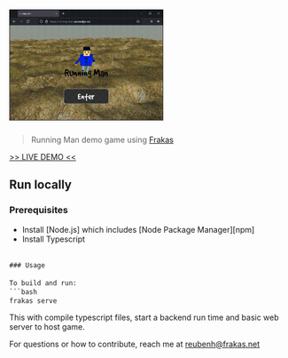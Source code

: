 # <img src="https://raw.githubusercontent.com/teamhitori/running-man/main/assets/running-man.gif" height="200">
 
> Running Man demo game using [Frakas](https://github.com/teamhitori/frakas)

[>> LIVE DEMO <<](https://running-man.azureedge.net/)

## Run locally

### Prerequisites

- Install [Node.js] which includes [Node Package Manager][npm]
- Install Typescript

```

### Usage

To build and run:
```bash
frakas serve
```
This with compile typescript files, start a backend run time and basic web server to host game.
 

For questions or how to contribute, reach me at reubenh@frakas.net